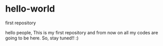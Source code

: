 # hello-world
first repository

hello people,
This is my first repository and from now on all my codes are going to be here. So, stay tuned!! :)

